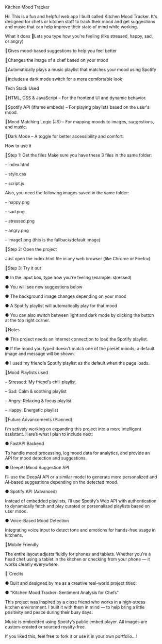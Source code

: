 Kitchen Mood Tracker


Hi! This is a fun and helpful web app I built called Kitchen Mood Tracker. It's designed for chefs or kitchen staff to track their mood and get suggestions and music that can help improve their state of mind while working.

What it does
🔸Lets you type how you're feeling (like stressed, happy, sad, or angry)

🔸Gives mood-based suggestions to help you feel better

🔸Changes the image of a chef based on your mood

🔸Automatically plays a music playlist that matches your mood using Spotify

🔸Includes a dark mode switch for a more comfortable look

Tech Stack Used

🔸HTML, CSS & JavaScript – For the frontend UI and dynamic behavior.

🔸Spotify API (iframe embeds) – For playing playlists based on the user's mood.

🔸Mood Matching Logic (JS) – For mapping moods to images, suggestions, and music.

🔸Dark Mode – A toggle for better accessibility and comfort.

How to use it

🔸Step 1: Get the files
  Make sure you have these 3 files in the same folder:

 –  index.html

 –  style.css

 –  script.js

  Also, you need the following images saved in the same folder:

 –  happy.png

 –  sad.png

 –  stressed.png

 –  angry.png

 –  image1.png (this is the fallback/default image)

🔸Step 2: Open the project
  
  Just open the index.html file in any web browser (like Chrome or Firefox)

🔸Step 3: Try it out

 ● In the input box, type how you're feeling (example: stressed)

 ● You will see new suggestions below

 ● The background image changes depending on your mood

 ● A Spotify playlist will automatically play for that mood

 ● You can also switch between light and dark mode by clicking the button at the top right corner.

🔸Notes
  
  ● This project needs an internet connection to load the Spotify playlist.

  ● If the mood you typed doesn't match one of the preset moods, a default image and message will be shown.

  ● I used my friend's Spotify playlist as the default when the page loads.

🔸Mood Playlists used
  
 –  Stressed: My friend's chill playlist

 –  Sad: Calm & soothing playlist

 –  Angry: Relaxing & focus playlist

 –  Happy: Energetic playlist

🔸Future Advancements (Planned)
 
  I’m actively working on expanding this project into a more intelligent assistant. Here’s what I plan to include next:

 ● FastAPI Backend

  To handle mood processing, log mood data for analytics, and provide an API for mood detection and suggestions.

 ● DeepAI Mood Suggestion API

  I’ll use the DeepAI API or a similar model to generate more personalized and AI-based suggestions depending on the detected mood.

 ●  Spotify API (Advanced)

  Instead of embedded playlists, I’ll use Spotify’s Web API with authentication to dynamically fetch and play curated or personalized playlists based on user mood.

 ●  Voice-Based Mood Detection

  Integrating voice input to detect tone and emotions for hands-free usage in kitchens.

🔸Mobile Friendly

  The entire layout adjusts fluidly for phones and tablets. Whether you're a head chef using a tablet in the kitchen or checking from your phone — it works cleanly everywhere.


🙏 Credits
   
  ● Built and designed by me as a creative real-world project titled:

  ● "Kitchen Mood Tracker: Sentiment Analysis for Chefs"

This project was inspired by a close friend who works in a high-stress kitchen environment. I built it with them in mind — to help bring a little positivity and peace during their busy days.

Music is embedded using Spotify’s public embed player. All images are custom-created or sourced royalty-free.

If you liked this, feel free to fork it or use it in your own portfolio...!
